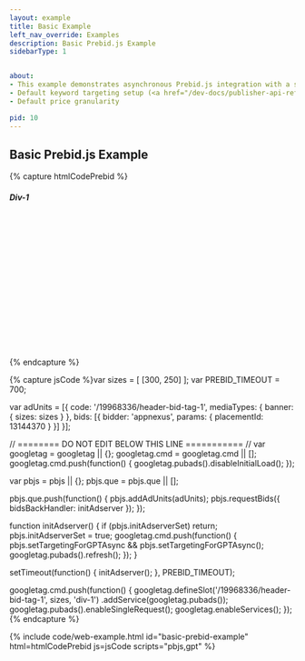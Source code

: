 ```yaml
---
layout: example
title: Basic Example
left_nav_override: Examples
description: Basic Prebid.js Example
sidebarType: 1


about:
- This example demonstrates asynchronous Prebid.js integration with a single Google Ad Manager ad slot
- Default keyword targeting setup (<a href="/dev-docs/publisher-api-reference/bidderSettings.html">reference</a>)
- Default price granularity

pid: 10
---
```


## Basic Prebid.js Example

{% capture htmlCodePrebid %}<h5>Div-1</h5>
<div id='div-1' style="min-height:250px;">
  <script type='text/javascript'>
    googletag.cmd.push(function() {
      googletag.display('div-1');
    });
  </script>
</div>
{% endcapture %}

{% capture jsCode %}var sizes = [
  [300, 250]
];
var PREBID_TIMEOUT = 700;

var adUnits = [{
  code: '/19968336/header-bid-tag-1',
  mediaTypes: {
    banner: {
      sizes: sizes
    }
  },
  bids: [{
    bidder: 'appnexus',
    params: {
      placementId: 13144370
    }
  }]
}];

// ======== DO NOT EDIT BELOW THIS LINE =========== //
var googletag = googletag || {};
googletag.cmd = googletag.cmd || [];
googletag.cmd.push(function() {
  googletag.pubads().disableInitialLoad();
});

var pbjs = pbjs || {};
pbjs.que = pbjs.que || [];

pbjs.que.push(function() {
  pbjs.addAdUnits(adUnits);
  pbjs.requestBids({
    bidsBackHandler: initAdserver
  });
});

function initAdserver() {
  if (pbjs.initAdserverSet) return;
  pbjs.initAdserverSet = true;
  googletag.cmd.push(function() {
    pbjs.setTargetingForGPTAsync && pbjs.setTargetingForGPTAsync();
    googletag.pubads().refresh();
  });
}

setTimeout(function() {
  initAdserver();
}, PREBID_TIMEOUT);

googletag.cmd.push(function() {
  googletag.defineSlot('/19968336/header-bid-tag-1', sizes, 'div-1')
    .addService(googletag.pubads());
  googletag.pubads().enableSingleRequest();
  googletag.enableServices();
});
{% endcapture %}

{% include code/web-example.html id="basic-prebid-example" html=htmlCodePrebid js=jsCode scripts="pbjs,gpt" %}
